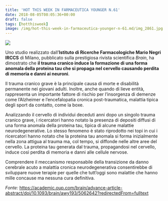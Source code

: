 ```yaml
---
title: 'HOT THIS WEEK IN FARMACEUTICA YOUNGER N.61'
date: 2018-08-05T08:05:36+00:00
draft: false
tags: [hotthisweek]
image: /img/hot-this-week-in-farmaceutica-younger-n-61.md/img_2861.jpg
---
```


![](/img/hot-this-week-in-farmaceutica-younger-n-61.md/img_2861.jpg)

Uno studio realizzato dall’**Istituto di Ricerche Farmacologiche Mario Negri IRCCS** di Milano, pubblicato sulla prestigiosa rivista scientifica _Brain_, ha dimostrato che **il trauma cranico induce la formazione di una forma anomala della proteina tau che si propaga nel cervello causando perdita di memoria e danni ai neuroni**.

Il trauma cranico grave è la principale causa di morte e disabilità permanente nei giovani adulti. Inoltre, anche quando di lieve entità, rappresenta un importante fattore di rischio per l’insorgenza di demenze come l’Alzheimer e l’encefalopatia cronica post-traumatica, malattia tipica degli sport da contatto, come la boxe.

Analizzando il cervello di individui deceduti anni dopo un singolo trauma cranico grave, i ricercatori hanno notato la presenza di depositi diffusi di una forma anomala della proteina tau, tipica di alcune malattie neurodegenerative. Lo stesso fenomeno è stato riprodotto nei topi in cui i ricercatori hanno notato che la proteina tau anomala si forma inizialmente nella zona attigua al trauma ma, col tempo, si diffonde nelle altre aree del cervello. La proteina tau generata dal trauma, propagandosi nel cervello, induce così perdita di memoria e danni alle cellule nervose.

Comprendere il meccanismo responsabile della transizione da danno cerebrale acuto a malattia cronica neurodegenerativa consentirebbe di sviluppare nuove terapie per quelle che tutt’oggi sono malattie che hanno mille concause ma nessuna cura definitiva.

_Fonte:_ https://academic.oup.com/brain/advance-article-abstract/doi/10.1093/brain/awy193/5062642?redirectedFrom=fulltext